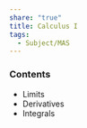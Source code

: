 ```yaml
---
share: "true"
title: Calculus I
tags:
  - Subject/MAS
---
```

### Contents
- Limits
- Derivatives
- Integrals